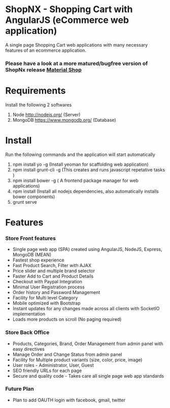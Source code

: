 # ShopNX - Shopping Cart with AngularJS (eCommerce web application)
A single page Shopping Cart web applications with many necessary features of an ecommerce application.

### Please have a look at a more matured/bugfree version of ShopNx release <a href="http://preview.codecanyon.net/item/material-shop-material-designed-shopping-cart-using-angularjs/full_screen_preview/17904231">Material Shop</a> 

# Requirements
Install the following 2 softwares

1.    Node http://nodejs.org/ (Server)
2.    MongoDB https://www.mongodb.org/ (Database)

# Install
Run the following commands and the application will start automatically

1.    npm install yo -g (Install yeoman for scaffolding web application)
2.    npm install grunt-cli -g (This creates and runs javascript repetative tasks )
3.    npm install bower -g ( A frontend package manager for web applications)
4.    npm install (Install all nodejs dependencies, also automatically installs bower components)
5.    grunt serve

# Features
### Store Front features
*  Single page web app (SPA) created using AngularJS, NodeJS, Express, MongoDB (MEAN)
*  Fastest shop experience
*  Fast Product Search, Filter with AJAX
*  Price slider and multiple brand selector
*  Faster Add to Cart and Product Details
*  Checkout with Paypal Integration
*  Minimal User Registration process
*  Order history and Password Management
*  Facility for Multi level Category
*  Mobile optimized with Bootstrap
*  Instant updates for any changes made across all clients with SocketIO implementation
*  Loads more products on scroll (No paging required)

### Store Back Office
*  Products, Categories, Brand, Order Management from admin panel with easy directives
*  Manage Order and Change Status from admin panel
*  Facility for Multiple product variants (size, color, price, image)
*  User roles - Administrator, User, Guest
*  SEO friendly URLs for each page
*  Secure and quality code - Takes care all single page web app standards

### Future Plan
* Plan to add OAUTH login with facebook, gmail, twitter
